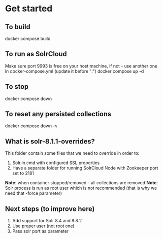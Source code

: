 # Get started

## To build

docker compose build

## To run as SolrCloud

Make sure port 9993 is free on your host machine, if not - use another one in docker-compose.yml (update it before ":")
docker compose up -d

## To stop

docker compose down

## To reset any persisted collections

docker compose down -v

## What is solr-8.1.1-overrides?

This folder contain some files that we need to override in order to:

1. Solr.in.cmd with configured SSL properties
2. Have a separate folder for running SolrCloud Node with Zookeeper port set to 2181

**Note**: when container stopped/removed - all collections are removed
**Note**: Solr process is run as root user which is not recommended (that is why we need that -force parameter)

## Next steps (to improve here)

1. Add support for Solr 8.4 and 8.8.2
2. Use proper user (not root one)
3. Pass solr port as parameter
